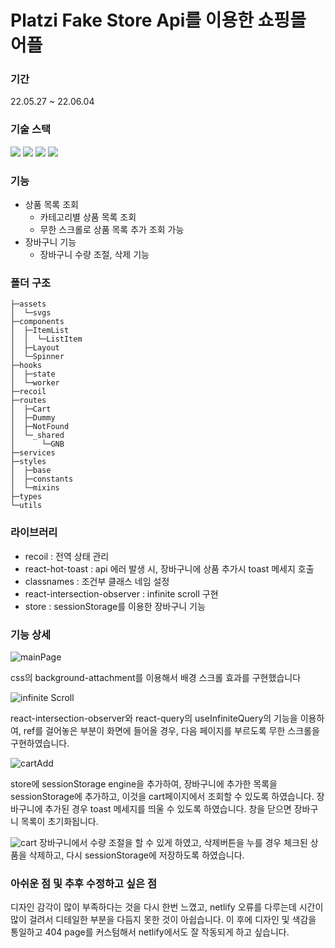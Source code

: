 #  Platzi Fake Store Api를 이용한 쇼핑몰 어플

### 기간 
22.05.27 ~ 22.06.04   

### 기술 스택   
<img src="https://img.shields.io/badge/React-61DAFB?style=for-the-badge&logo=React&logoColor=black">
<img src="https://img.shields.io/badge/TypeScript-3178C6?style=for-the-badge&logo=TypeScript&logoColor=white">
<img src="https://img.shields.io/badge/Sass-CC6699?style=for-the-badge&logo=Sass&logoColor=white">   
<img src="https://img.shields.io/badge/React Query-FF4154?style=for-the-badge&logo=React Query&logoColor=white">   


### 기능
- 상품 목록 조회   
  * 카테고리별 상품 목록 조회   
  * 무한 스크롤로 상품 목록 추가 조회 가능
- 장바구니 기능   
  * 장바구니 수량 조절, 삭제 기능   


### 폴더 구조

````
├─assets
│  └─svgs
├─components
│  ├─ItemList
│  │  └─ListItem
│  ├─Layout
│  └─Spinner
├─hooks
│  ├─state
│  └─worker
├─recoil
├─routes
│  ├─Cart
│  ├─Dummy
│  ├─NotFound
│  └─_shared
│      └─GNB
├─services
├─styles
│  ├─base
│  ├─constants
│  └─mixins
├─types
└─utils
````   

### 라이브러리   
- recoil : 전역 상태 관리
- react-hot-toast : api 에러 발생 시, 장바구니에 상품 추가시 toast 메세지 호출   
- classnames : 조건부 클래스 네임 설정   
- react-intersection-observer : infinite scroll 구현
- store : sessionStorage를 이용한 장바구니 기능    


### 기능 상세   
![mainPage](https://user-images.githubusercontent.com/88841429/171999652-748165be-d393-404c-b47e-3fb6f6c01597.gif)   


css의 background-attachment를 이용해서 배경 스크롤 효과를 구현했습니다


![infinite Scroll](https://user-images.githubusercontent.com/88841429/171993970-c0d55843-f0bd-44f5-aecb-7e7877fa79ee.gif)   

react-intersection-observer와 react-query의 useInfiniteQuery의 기능을 이용하여, ref를 걸어놓은 부분이 화면에 들어올 경우, 다음 페이지를 부르도록 무한 스크롤을 구현하였습니다.     


![cartAdd](https://user-images.githubusercontent.com/88841429/171993972-cc514897-0d56-451a-8ecb-d7a26de9cf90.gif)   
 
store에 sessionStorage engine을 추가하여, 장바구니에 추가한 목록을 sessionStorage에 추가하고, 이것을 cart페이지에서 조회할 수 있도록 하였습니다. 장바구니에 추가된 경우 toast 메세지를 띄울 수 있도록 하였습니다. 창을 닫으면 장바구니 목록이 초기화됩니다.   


![cart](https://user-images.githubusercontent.com/88841429/171993973-f82d2017-6a2e-48b6-85eb-becbb2830406.gif)
장바구니에서 수량 조절을 할 수 있게 하였고, 삭제버튼을 누를 경우 체크된 상품을 삭제하고, 다시 sessionStorage에 저장하도록 하였습니다.

### 아쉬운 점 및 추후 수정하고 싶은 점   
 디자인 감각이 많이 부족하다는 것을 다시 한번 느꼈고, netlify 오류를 다루는데 시간이 많이 걸려서 디테일한 부분을 다듬지 못한 것이 아쉽습니다. 이 후에 디자인 및 색감을 통일하고 404 page를 커스텀해서 netlify에서도 잘 작동되게 하고 싶습니다.


